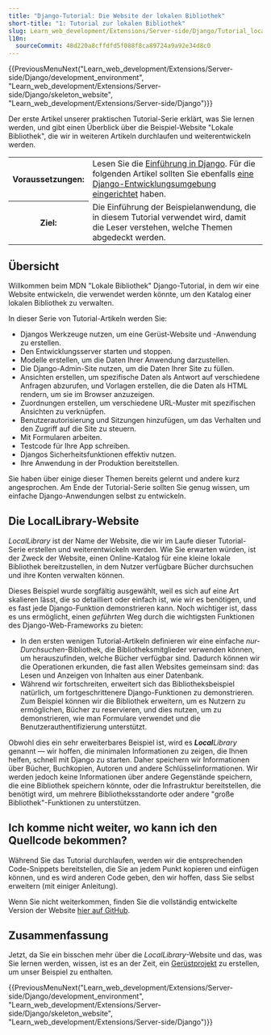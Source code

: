 ```yaml
---
title: "Django-Tutorial: Die Website der lokalen Bibliothek"
short-title: "1: Tutorial zur lokalen Bibliothek"
slug: Learn_web_development/Extensions/Server-side/Django/Tutorial_local_library_website
l10n:
  sourceCommit: 48d220a8cffdfd5f088f8ca89724a9a92e34d8c0
---
```


{{PreviousMenuNext("Learn_web_development/Extensions/Server-side/Django/development_environment", "Learn_web_development/Extensions/Server-side/Django/skeleton_website", "Learn_web_development/Extensions/Server-side/Django")}}

Der erste Artikel unserer praktischen Tutorial-Serie erklärt, was Sie lernen werden, und gibt einen Überblick über die Beispiel-Website "Lokale Bibliothek", die wir in weiteren Artikeln durchlaufen und weiterentwickeln werden.

<table>
  <tbody>
    <tr>
      <th scope="row">Voraussetzungen:</th>
      <td>
        Lesen Sie die <a href="/de/docs/Learn_web_development/Extensions/Server-side/Django/Introduction">Einführung in Django</a>.
        Für die folgenden Artikel sollten Sie ebenfalls <a href="/de/docs/Learn_web_development/Extensions/Server-side/Django/development_environment">eine Django-Entwicklungsumgebung eingerichtet</a> haben.
      </td>
    </tr>
    <tr>
      <th scope="row">Ziel:</th>
      <td>
        Die Einführung der Beispielanwendung, die in diesem Tutorial verwendet wird, damit die Leser verstehen, welche Themen abgedeckt werden.
      </td>
    </tr>
  </tbody>
</table>

## Übersicht

Willkommen beim MDN "Lokale Bibliothek" Django-Tutorial, in dem wir eine Website entwickeln, die verwendet werden könnte, um den Katalog einer lokalen Bibliothek zu verwalten.

In dieser Serie von Tutorial-Artikeln werden Sie:

- Djangos Werkzeuge nutzen, um eine Gerüst-Website und -Anwendung zu erstellen.
- Den Entwicklungsserver starten und stoppen.
- Modelle erstellen, um die Daten Ihrer Anwendung darzustellen.
- Die Django-Admin-Site nutzen, um die Daten Ihrer Site zu füllen.
- Ansichten erstellen, um spezifische Daten als Antwort auf verschiedene Anfragen abzurufen, und Vorlagen erstellen, die die Daten als HTML rendern, um sie im Browser anzuzeigen.
- Zuordnungen erstellen, um verschiedene URL-Muster mit spezifischen Ansichten zu verknüpfen.
- Benutzerautorisierung und Sitzungen hinzufügen, um das Verhalten und den Zugriff auf die Site zu steuern.
- Mit Formularen arbeiten.
- Testcode für Ihre App schreiben.
- Djangos Sicherheitsfunktionen effektiv nutzen.
- Ihre Anwendung in der Produktion bereitstellen.

Sie haben über einige dieser Themen bereits gelernt und andere kurz angesprochen. Am Ende der Tutorial-Serie sollten Sie genug wissen, um einfache Django-Anwendungen selbst zu entwickeln.

## Die LocalLibrary-Website

_LocalLibrary_ ist der Name der Website, die wir im Laufe dieser Tutorial-Serie erstellen und weiterentwickeln werden. Wie Sie erwarten würden, ist der Zweck der Website, einen Online-Katalog für eine kleine lokale Bibliothek bereitzustellen, in dem Nutzer verfügbare Bücher durchsuchen und ihre Konten verwalten können.

Dieses Beispiel wurde sorgfältig ausgewählt, weil es sich auf eine Art skalieren lässt, die so detailliert oder einfach ist, wie wir es benötigen, und es fast jede Django-Funktion demonstrieren kann. Noch wichtiger ist, dass es uns ermöglicht, einen _geführten_ Weg durch die wichtigsten Funktionen des Django-Web-Frameworks zu bieten:

- In den ersten wenigen Tutorial-Artikeln definieren wir eine einfache _nur-Durchsuchen_-Bibliothek, die Bibliotheksmitglieder verwenden können, um herauszufinden, welche Bücher verfügbar sind. Dadurch können wir die Operationen erkunden, die fast allen Websites gemeinsam sind: das Lesen und Anzeigen von Inhalten aus einer Datenbank.
- Während wir fortschreiten, erweitert sich das Bibliotheksbeispiel natürlich, um fortgeschrittenere Django-Funktionen zu demonstrieren. Zum Beispiel können wir die Bibliothek erweitern, um es Nutzern zu ermöglichen, Bücher zu reservieren, und dies nutzen, um zu demonstrieren, wie man Formulare verwendet und die Benutzerauthentifizierung unterstützt.

Obwohl dies ein sehr erweiterbares Beispiel ist, wird es _**Local**Library_ genannt — wir hoffen, die minimalen Informationen zu zeigen, die Ihnen helfen, schnell mit Django zu starten. Daher speichern wir Informationen über Bücher, Buchkopien, Autoren und andere Schlüsselinformationen. Wir werden jedoch keine Informationen über andere Gegenstände speichern, die eine Bibliothek speichern könnte, oder die Infrastruktur bereitstellen, die benötigt wird, um mehrere Bibliotheksstandorte oder andere "große Bibliothek"-Funktionen zu unterstützen.

## Ich komme nicht weiter, wo kann ich den Quellcode bekommen?

Während Sie das Tutorial durchlaufen, werden wir die entsprechenden Code-Snippets bereitstellen, die Sie an jedem Punkt kopieren und einfügen können, und es wird anderen Code geben, den wir hoffen, dass Sie selbst erweitern (mit einiger Anleitung).

Wenn Sie nicht weiterkommen, finden Sie die vollständig entwickelte Version der Website [hier auf GitHub](https://github.com/mdn/django-locallibrary-tutorial).

## Zusammenfassung

Jetzt, da Sie ein bisschen mehr über die _LocalLibrary_-Website und das, was Sie lernen werden, wissen, ist es an der Zeit, ein [Gerüstprojekt](/de/docs/Learn_web_development/Extensions/Server-side/Django/skeleton_website) zu erstellen, um unser Beispiel zu enthalten.

{{PreviousMenuNext("Learn_web_development/Extensions/Server-side/Django/development_environment", "Learn_web_development/Extensions/Server-side/Django/skeleton_website", "Learn_web_development/Extensions/Server-side/Django")}}
